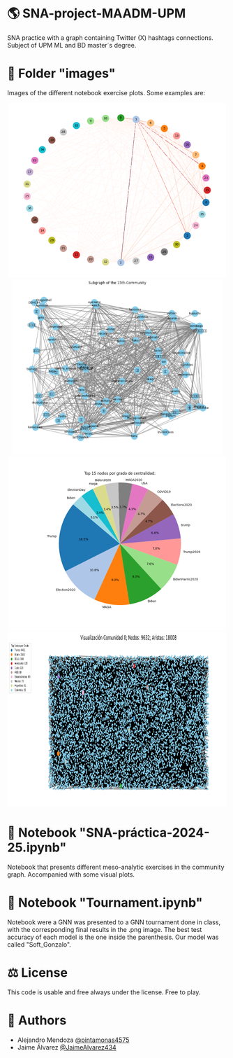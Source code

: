 # 🌎 SNA-project-MAADM-UPM
SNA practice with a graph containing Twitter (X) hashtags connections. Subject of UPM ML and BD master´s degree.

# 📂 Folder "images"
Images of the different notebook exercise plots. Some examples are:

<div align="center">
    <img src="images/2.3_compact_edge_heatmap.png" alt="image1" width="500" height="400">
</div>

<div align="center">
    <img src="images/community_subgraph.png" alt="image2" width="484" height="400">
</div>

<div align="center">
    <img src="images/4.1_graph_degree_centrality.png" alt="image3" width="500" height="400">
</div>

<div align="center">
    <img src="images/6_community_0.png" alt="image4" width="900" height="400">
</div>

# 📓 Notebook "SNA-práctica-2024-25.ipynb"
Notebook that presents different meso-analytic exercises in the community graph. Accompanied with some visual plots. 

# 📓 Notebook "Tournament.ipynb"
Notebook were a GNN was presented to a GNN tournament done in class, with the corresponding final results in the .png image. The best test accuracy of each model is the one inside the parenthesis. Our model was called "Soft_Gonzalo".

# ⚖️ License
This code is usable and free always under the license. Free to play.

# 👥 Authors
* Alejandro Mendoza [@pintamonas4575](https://github.com/pintamonas4575)
* Jaime Álvarez     [@JaimeAlvarez434](https://github.com/JaimeAlvarez434)